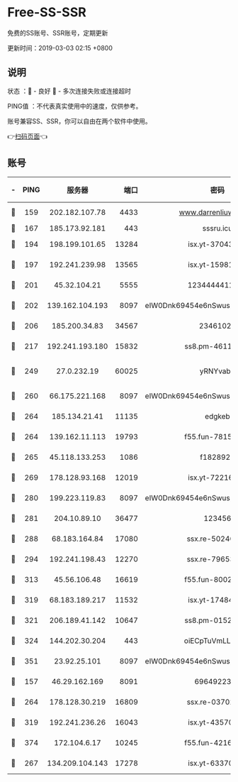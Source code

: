 # Free-SS-SSR

免费的SS账号、SSR账号，定期更新

更新时间：2019-03-03 02:15 +0800

## 说明

状态     ：🙂 - 良好 🙁 - 多次连接失败或连接超时

PING值   ：不代表真实使用中的速度，仅供参考。

账号兼容SS、SSR，你可以自由在两个软件中使用。

👉[扫码页面](https://liesauer.github.io/free-ss-ssr.github.io/)👈

## 账号

|-|PING|服务器|端口|密码|加密方式|区域|
|:----:|:----:|:-----:|-----:|:----:|:----:|:----:|
|🙂|159|202.182.107.78|4433|www.darrenliuwei.com|aes-256-cfb|JP|
|🙂|167|185.173.92.181|443|sssru.icu|rc4-md5|RU|
|🙂|194|198.199.101.65|13284|isx.yt-37043083|aes-256-cfb|US|
|🙂|197|192.241.239.98|13565|isx.yt-15981055|aes-256-cfb|US|
|🙂|201|45.32.104.21|5555|1234444411111|aes-256-cfb|SG|
|🙂|202|139.162.104.193|8097|eIW0Dnk69454e6nSwuspv9DmS201tQ0D|aes-256-cfb|JP|
|🙂|206|185.200.34.83|34567|23461023|aes-256-cfb|US|
|🙂|217|192.241.193.180|15832|ss8.pm-46115453|aes-256-cfb|US|
|🙂|249|27.0.232.19|60025|yRNYvabB|xchacha20-ietf-poly1305|HK|
|🙂|260|66.175.221.168|8097|eIW0Dnk69454e6nSwuspv9DmS201tQ0D|aes-256-cfb|US|
|🙂|264|185.134.21.41|11135|edgkeb|aes-256-cfb|GB|
|🙂|264|139.162.11.113|19793|f55.fun-78151290|aes-256-cfb|SG|
|🙂|265|45.118.133.253|1086|f1828920|aes-256-cfb|SG|
|🙂|269|178.128.93.168|12019|isx.yt-72216757|aes-256-cfb|SG|
|🙂|280|199.223.119.83|8097|eIW0Dnk69454e6nSwuspv9DmS201tQ0D|aes-256-cfb|US|
|🙂|281|204.10.89.10|36477|123456|aes-256-cfb|US|
|🙂|288|68.183.164.84|17080|ssx.re-50240519|aes-256-cfb|US|
|🙂|294|192.241.198.43|12270|ssx.re-79653159|aes-256-cfb|US|
|🙂|313|45.56.106.48|16619|f55.fun-80021142|aes-256-cfb|US|
|🙂|319|68.183.189.217|11532|isx.yt-17484658|aes-256-cfb|SG|
|🙂|321|206.189.41.142|10647|ss8.pm-01527155|aes-256-cfb|SG|
|🙂|324|144.202.30.204|443|oiECpTuVmLLxk4Ts|aes-256-cfb|US|
|🙂|351|23.92.25.101|8097|eIW0Dnk69454e6nSwuspv9DmS201tQ0D|aes-256-cfb|US|
|🙂|157|46.29.162.169|8091|6964922356|aes-256-cfb|RU|
|🙂|264|178.128.30.219|16809|ssx.re-03702185|aes-256-cfb|SG|
|🙂|319|192.241.236.26|16043|isx.yt-43570413|aes-256-cfb|US|
|🙂|374|172.104.6.17|10245|f55.fun-42164913|aes-256-cfb|US|
|🙁|267|134.209.104.143|17278|isx.yt-63370045|aes-256-cfb|SG|
